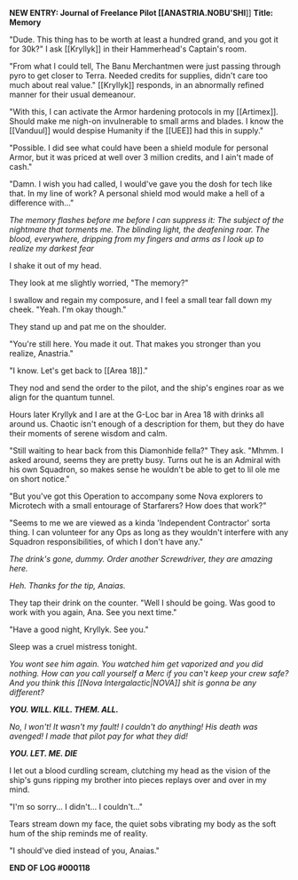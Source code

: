**NEW ENTRY: Journal of Freelance Pilot [[ANASTRIA.NOBU'SHI**]]
**Title: Memory**

"Dude. This thing has to be worth at least a hundred grand, and you got it for 30k?" I ask [[Kryllyk]] in their Hammerhead's Captain's room.

"From what I could tell, The Banu Merchantmen were just passing through pyro to get closer to Terra. Needed credits for supplies, didn't care too much about real value." [[Kryllyk]] responds, in an abnormally refined manner for their usual demeanour.

"With this, I can activate the Armor hardening protocols in my [[Artimex]]. Should make me nigh-on invulnerable to small arms and blades. I know the [[Vanduul]] would despise Humanity if the [[UEE]] had this in supply."

"Possible. I did see what could have been a shield module for personal Armor, but it was priced at well over 3 million credits, and I ain't made of cash."

"Damn. I wish you had called, I would've gave you the dosh for tech like that. In my line of work? A personal shield mod would make a hell of a difference with..."

*The memory flashes before me before I can suppress it: The subject of the nightmare that torments me. The blinding light, the deafening roar. The blood, everywhere, dripping from my fingers and arms as I look up to realize my darkest fear*

I shake it out of my head.

They look at me slightly worried, "The memory?"

I swallow and regain my composure, and I feel a small tear fall down my cheek. "Yeah. I'm okay though."
 
They stand up and pat me on the shoulder. 

"You're still here. You made it out. That makes you stronger than you realize, Anastria."

"I know. Let's get back to [[Area 18]]."

They nod and send the order to the pilot, and the ship's engines roar as we align for the quantum tunnel.

Hours later Kryllyk and I are at the G-Loc bar in Area 18 with drinks all around us. Chaotic isn't enough of a description for them, but they do have their moments of serene wisdom and calm.

"Still waiting to hear back from this Diamonhide fella?" They ask.
"Mhmm. I asked around, seems they are pretty busy. Turns out he is an Admiral with his own Squadron, so makes sense he wouldn't be able to get to lil ole me on short notice."

 "But you've got this Operation to accompany some Nova explorers to Microtech with a small entourage of Starfarers? How does that work?"
 
 "Seems to me we are viewed as a kinda 'Independent Contractor' sorta thing. I can volunteer for any Ops as long as they wouldn't interfere with any Squadron responsibilities, of which I don't have any."
 
 *The drink's gone, dummy. Order another Screwdriver, they are amazing here.*
 
 *Heh. Thanks for the tip, Anaias.*
 
 They tap their drink on the counter. "Well I should be going. Was good to work with you again, Ana. See you next time."
 
 "Have a good night, Kryllyk. See you."
 
 Sleep was a cruel mistress tonight.
 
 *You wont see him again. You watched him get vaporized and you did nothing. How can you call yourself a Merc if you can't keep your crew safe? And you think this [[Nova Intergalactic|NOVA]] shit is gonna be any different?*
 
 ***YOU. WILL. KILL. THEM. ALL.***
 
 *No, I won't! It wasn't my fault! I couldn't do anything! His death was avenged! I made that pilot pay for what they did!*
 
 ***YOU. LET. ME. DIE***
 
 I let out a blood curdling scream, clutching my head as the vision of the ship's guns ripping my brother into pieces replays over and over in my mind.
 
 "I'm so sorry... I didn't... I couldn't..."
 
 Tears stream down my face, the quiet sobs vibrating my body as the soft hum of the ship reminds me of reality.
 
 "I should've died instead of you, Anaias."
 
 **END OF LOG #000118**